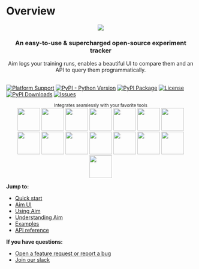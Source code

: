 # Overview

<div align="center">
  <img src="https://user-images.githubusercontent.com/13848158/154338760-edfe1885-06f3-4e02-87fe-4b13a403516b.png">
  <h3>An easy-to-use & supercharged open-source experiment tracker</h3>
  Aim logs your training runs, enables a beautiful UI to compare them and an API to query them programmatically.
</div>

<br/>

[![Platform Support](https://img.shields.io/badge/platform-Linux%20%7C%20macOS-blue)]()
[![PyPI - Python Version](https://img.shields.io/pypi/pyversions/aim)](https://pypi.org/project/aim/)
[![PyPI Package](https://img.shields.io/pypi/v/aim?color=yellow)](https://pypi.org/project/aim/)
[![License](https://img.shields.io/badge/License-Apache%202.0-orange.svg)](https://opensource.org/licenses/Apache-2.0)
[![PyPI Downloads](https://img.shields.io/pypi/dw/aim?color=green)](https://pypi.org/project/aim/)
[![Issues](https://img.shields.io/github/issues/aimhubio/aim)](http://github.com/aimhubio/aim/issues)

<div align="center">
  <sub>Integrates seamlessly with your favorite tools</sub><br/>
  <img src="https://user-images.githubusercontent.com/13848158/155354389-d0301620-77ea-4629-a743-f7aa249e14b5.png" width="60" />
  <img src="https://user-images.githubusercontent.com/13848158/155354496-b39d7b1c-63ef-40f0-9e59-c08d2c5e337c.png" width="60" />
  <img src="https://user-images.githubusercontent.com/13848158/155354380-3755c741-6960-42ca-b93e-84a8791f088c.png" width="60" />
  <img src="https://user-images.githubusercontent.com/13848158/155354342-7df0ef5e-63d2-4df7-b9f1-d2fc0e95f53f.png" width="60" />
  <img src="https://user-images.githubusercontent.com/13848158/155354392-afbff3de-c845-4d86-855d-53df569f91d1.png" width="60" />
  <img src="https://user-images.githubusercontent.com/13848158/155354355-89210506-e7e5-4d37-b2d6-ad3fda62ef13.png" width="60" />
  <img src="https://user-images.githubusercontent.com/13848158/155354397-8af8e1d3-4067-405e-9d42-1f131663ed22.png" width="60" />
  <br/>
  <img src="https://user-images.githubusercontent.com/13848158/155354513-f7486146-3891-4f3f-934f-e58bbf9ce695.png" width="60" />
  <img src="https://user-images.githubusercontent.com/13848158/155354500-c0471ce6-b2ce-4172-b9e4-07a197256303.png" width="60" />
  <img src="https://user-images.githubusercontent.com/13848158/155354361-9f911785-008d-4b75-877e-651e026cf47e.png" width="60" />
  <img src="https://user-images.githubusercontent.com/13848158/155354373-1879ae61-b5d1-41f0-a4f1-04b639b6f05e.png" width="60" />
  <img src="https://user-images.githubusercontent.com/13848158/155354483-75d9853f-7154-4d95-8190-9ad7a73d6654.png" width="60" />
  <img src="https://user-images.githubusercontent.com/13848158/155354329-cf7c3352-a72a-478d-82a7-04e3833b03b7.png" width="60" />
  <img src="https://user-images.githubusercontent.com/13848158/155354349-dcdf3bc3-d7a9-4f34-8258-4824a57f59c7.png" width="60" />
  <img src="https://user-images.githubusercontent.com/13848158/155354471-518f1814-7a41-4b23-9caf-e516507343f1.png" width="60" />
</div>

**Jump to:**
- [Quick start](quick_start/setup.html)
- [Aim UI](ui/overview.html)
- [Using Aim](using/manage_runs.html)
- [Understanding Aim](understanding/overview.html)
- [Examples](examples/images_explorer_gan.html)
- [API reference](refs/cli.html)

**If you have questions:**
- [Open a feature request or report a bug](https://github.com/aimhubio/aim/issues)
- [Join our slack](https://slack.aimstack.io/)
